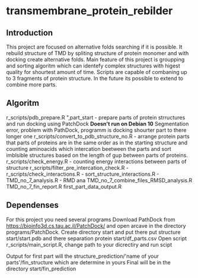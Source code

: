 # transmembrane_protein_rebilder

## Introduction

This project are focused on alternative folds searching if it is possible. It rebuild structure of TMD by spliting structure of protein monomer and with docking create alternative folds. Main feature of this project is groupping and sorting algoritm which can identefy complex structures with higest quality for shourtest amount of time. Scripts are capable of combaning up to 3 fragments of protein structure. In the future its possible to extend to combine more parts. 

## Algoritm

r_scripts/pdb_prepare.R ",part_start - prepare parts of protein strructures and run docking using PatchDock __Doesn't run on Debian 10__ Segmentation error, problem with PathDock, programm is docking shourter part to there longer one 
r_scripts/convert_to_pdb_structure_no.R - arrange protein parts that parts of proteins are in the same order as in the starting structure and counting aminoacids which intercation beetween the parts and sort imblsible structures based on the length of gup between parts of proteins.
r_scripts/check_energy.R - counting energy interactions between parts of structure
r_scripts/filter_pre_intercation_check.R - 
r_scripts/check_interactions.R - 
sort_structure_interactions.R - 
TMD_no_7_analysis.R - RMD ana
TMD_no_7_combine_files_RMSD_analysis.R
TMD_no_7_fin_report.R
first_part_data_output.R

## Dependenses

For this project you need several programs
Download PathDock from https://bioinfo3d.cs.tau.ac.il/PatchDock/ and open arcave in the directory programs/PatchDock.
Create directory start and put there put structure start/start.pdb and there separation protein start/df_parts.csv
Open script r_scripts/main_script.R, change path to your dicrectiry  and run scipt

Output for first part will the structure_prediction/'name of your parts'/fin_structure which are determine in yours 
Final will be in the directory start/fin_prediction

